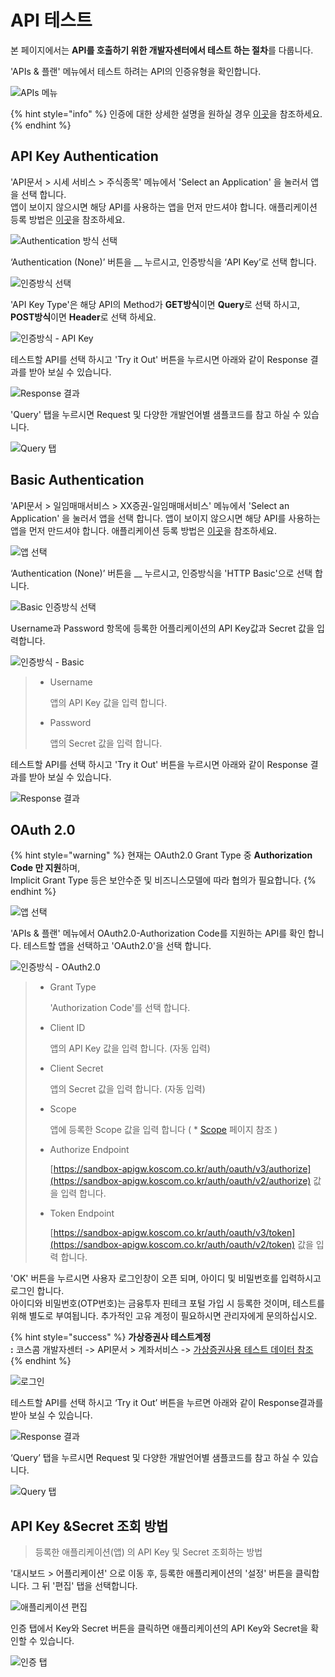 # API 테스트

본 페이지에서는 **API를 호출하기 위한 개발자센터에서 테스트 하는 절차**를 다룹니다.&#x20;

'APIs & 플랜' 메뉴에서 테스트 하려는 API의 인증유형을 확인합니다.

![APIs 메뉴](<../../.gitbook/assets/image (7).png>)

{% hint style="info" %}
인증에 대한 상세한 설명을 원하실 경우 [이곳](https://koscom.gitbook.io/open-api/authentication)을 참조하세요.
{% endhint %}



## API Key Authentication

'API문서 > 시세 서비스 > 주식종목' 메뉴에서 'Select an Application' 을 눌러서 앱을 선택 합니다.\
앱이 보이지 않으시면 해당 API를 사용하는 앱을 먼저 만드셔야 합니다. 애플리케이션 등록 방법은 [이곳](https://koscom.gitbook.io/open-api/how-to-use/devcenter/enrollapp)을 참조하세요.

![Authentication 방식 선택](<../../.gitbook/assets/image (125).png>)

‘Authentication (None)’ 버튼을 __ 누르시고, 인증방식을 ‘API Key’로 선택 합니다.

![인증방식 선택](<../../.gitbook/assets/image (42).png>)

'API Key Type'은 해당 API의 Method가 **GET방식**이면 **Query**로 선택 하시고,  **POST방식**이면 **Header**로 선택 하세요.

![인증방식 - API Key](<../../.gitbook/assets/image (86).png>)

테스트할 API를 선택 하시고 'Try it Out' 버튼을 누르시면 아래와 같이 Response 결과를 받아 보실 수 있습니다.

![Response 결과](<../../.gitbook/assets/image (143).png>)

'Query' 탭을 누르시면 Request 및 다양한 개발언어별 샘플코드를 참고 하실 수 있습니다.

![Query 탭](<../../.gitbook/assets/image (29).png>)



## Basic  Authentication&#x20;

'API문서 > 일임매매서비스 > XX증권-일임매매서비스' 메뉴에서 'Select an Application' 을 눌러서 앱을 선택 합니다. 앱이 보이지 않으시면 해당 API를 사용하는 앱을 먼저 만드셔야 합니다. 애플리케이션 등록 방법은 [이곳](https://koscom.gitbook.io/open-api/how-to-use/devcenter/enrollapp)을 참조하세요.

![앱 선택](<../../.gitbook/assets/image (92).png>)

‘Authentication (None)’ 버튼을 __ 누르시고, 인증방식을 'HTTP Basic'으로 선택 합니다.

![Basic 인증방식 선택](<../../.gitbook/assets/image (42).png>)

Username과 Password 항목에 등록한 어플리케이션의 API Key값과 Secret 값을 입력합니다.&#x20;

![인증방식 - Basic](<../../.gitbook/assets/image (145).png>)

> *   Username
>
>     &#x20;    앱의 API Key 값을 입력 합니다.
> *   Password
>
>     &#x20;    앱의 Secret 값을 입력 합니다.

테스트할 API를 선택 하시고 'Try it Out' 버튼을 누르시면 아래와 같이 Response 결과를 받아 보실 수 있습니다.

![Response 결과](<../../.gitbook/assets/image (138).png>)



## OAuth 2.0

{% hint style="warning" %}
현재는 OAuth2.0 Grant Type 중 **Authorization Code 만 지원**하며, \
Implicit Grant Type 등은 보안수준 및 비즈니스모델에 따라 협의가 필요합니다.&#x20;
{% endhint %}

![앱 선택](<../../.gitbook/assets/image (11).png>)

'APIs & 플랜' 메뉴에서 OAuth2.0-Authorization Code를 지원하는 API를 확인 합니다.&#x20;테스트할 앱을 선택하고 'OAuth2.0'을 선택 합니다.

![인증방식 - OAuth2.0](<../../.gitbook/assets/image (82).png>)

> *   Grant Type
>
>     &#x20;    'Authorization Code'를 선택 합니다.
> *   Client ID
>
>     &#x20;    앱의 API Key 값을 입력 합니다. (자동 입력)
> *   Client Secret
>
>     &#x20;    앱의 Secret 값을 입력 합니다. (자동 입력)
> *   Scope
>
>     &#x20;    앱에 등록한 Scope 값을 입력 합니다>     &#x20;( \* [Scope](https://koscom.gitbook.io/open-api/authentication/oauth/scope) 페이지 참조 )
> *   Authorize Endpoint
>
>     &#x20;    [https://sandbox-apigw.koscom.co.kr/auth/oauth/v3/authorize](https://sandbox-apigw.koscom.co.kr/auth/oauth/v2/authorize) 값을 입력 합니다.
> *   Token Endpoint
>
>     &#x20;    [https://sandbox-apigw.koscom.co.kr/auth/oauth/v3/token](https://sandbox-apigw.koscom.co.kr/auth/oauth/v2/token)   값을 입력 합니다.>

'OK' 버튼을 누르시면 사용자 로그인창이 오픈 되며, 아이디 및 비밀번호를 입력하시고 로그인 합니다. \
아이디와 비밀번호(OTP번호)는 금융투자 핀테크 포털 가입 시 등록한 것이며, 테스트를 위해 별도로 부여됩니다. 추가적인 고유 계정이 필요하시면 관리자에게 문의하십시오.

{% hint style="success" %}
**가상증권사 테스트계정**&#x20;\
&#x20;**:** 코스콤 개발자센터 -> API문서 > 계좌서비스 -> [가상증권사용 테스트 데이터 참조](https://developers.koscom.co.kr/documentation/account)
{% endhint %}

![로그인](https://blobscdn.gitbook.com/v0/b/gitbook-28427.appspot.com/o/assets%2F-L9n-1MugBfAycrCN1bv%2F-LAHVaBFz-1K1zgJ-1hK%2F-LAHVdgooH8OWxGIrGxD%2Fimage.png?alt=media\&token=079a6f64-0e4f-46fc-a15a-16eebc031b90)

테스트할 API를 선택 하시고 ‘Try it Out’ 버튼을 누르면 아래와 같이 Response결과를 받아 보실 수 있습니다.

![Response 결과](<../../.gitbook/assets/image (39).png>)

‘Query’ 탭을 누르시면 Request 및 다양한 개발언어별 샘플코드를 참고 하실 수 있습니다.

![Query 탭](<../../.gitbook/assets/image (152).png>)



## API Key \&Secret 조회 방법

> 등록한 애플리케이션(앱) 의 API Key 및 Secret 조회하는 방법

'대시보드 > 어플리케이션' 으로 이동 후, 등록한 애플리케이션의 '설정' 버튼을 클릭합니다.  그 뒤 '편집' 탭을 선택합니다.

![애플리케이션 편집](<../../.gitbook/assets/image (126).png>)

인증 탭에서 Key와 Secret 버튼을 클릭하면 애플리케이션의 API Key와 Secret을 확인할 수 있습니다.&#x20;

![인증 탭](<../../.gitbook/assets/image (9).png>)

